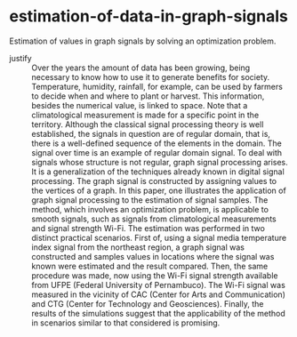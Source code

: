 # estimation-of-data-in-graph-signals
Estimation of values in graph signals by solving an optimization problem.
<dt>justify</dt>
<dd>Over the years the amount of data has been growing, being necessary to know how to use it to generate benefits for society. Temperature, humidity, rainfall, for example, can be used by farmers to decide when and where to plant or harvest. This information, besides the numerical value, is linked to space. Note that a climatological measurement is made for a specific point in the territory. Although the classical signal processing theory is well established, the signals in question are of regular domain, that is, there is a well-defined sequence of the elements in the domain. The signal over time is an example of regular domain signal. To deal with signals whose structure is not regular, graph signal processing arises. It is a generalization of the techniques already known in digital signal processing. The graph signal is constructed by assigning values to the vertices of a graph. In this paper, one illustrates the application of graph signal processing to the estimation of signal samples. The method, which involves an optimization problem, is applicable to smooth signals, such as signals from climatological measurements and signal strength Wi-Fi. The estimation was performed in two distinct practical scenarios. First of, using a signal media temperature index signal from the northeast region, a graph signal was constructed and samples values in locations where the signal was known were estimated and the result compared. Then, the same procedure was made, now using the Wi-Fi signal strength available from UFPE (Federal University of Pernambuco). The Wi-Fi signal was measured in the vicinity of CAC (Center for Arts and Communication) and CTG (Center for Technology and Geosciences). Finally, the results of the simulations suggest that the applicability of the method in scenarios similar to that considered is promising.
</dd>
